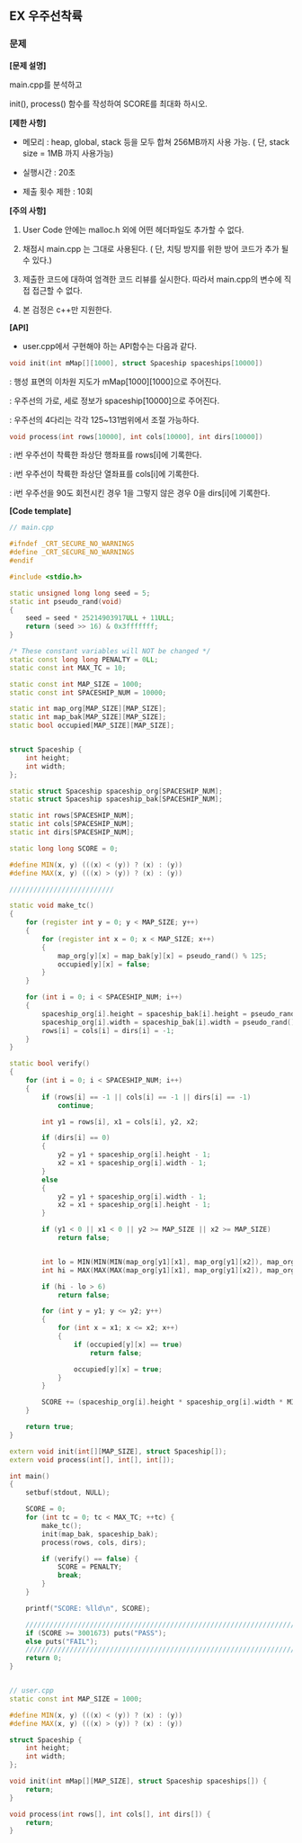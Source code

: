 ## EX 우주선착륙

### 문제


**[문제 설명]**

main.cpp를 분석하고

init(), process() 함수를 작성하여 SCORE를 최대화 하시오.




**[제한 사항]**

* 메모리 : heap, global, stack 등을 모두 합쳐 256MB까지 사용 가능. ( 단, stack size = 1MB 까지 사용가능)

* 실행시간 : 20초

* 제출 횟수 제한 : 10회





**[주의 사항]**

1. User Code 안에는 malloc.h 외에 어떤 헤더파일도 추가할 수 없다.

2. 채점시 main.cpp 는 그대로 사용된다. ( 단, 치팅 방지를 위한 방어 코드가 추가 될 수 있다.)

3. 제출한 코드에 대하여 엄격한 코드 리뷰를 실시한다. 따라서 main.cpp의 변수에 직접 접근할 수 없다.

4. 본 검정은 c++만 지원한다.





**[API]**

* user.cpp에서 구현해야 하는 API함수는 다음과 같다.


```cpp
void init(int mMap[][1000], struct Spaceship spaceships[10000])
```
: 행성 표면의 이차원 지도가 mMap[1000][1000]으로 주어진다.

: 우주선의 가로, 세로 정보가 spaceship[10000]으로 주어진다.

: 우주선의 4다리는 각각 125~131범위에서 조절 가능하다.


```cpp
void process(int rows[10000], int cols[10000], int dirs[10000])
```
: i번 우주선이 착륙한 좌상단 행좌표를 rows[i]에 기록한다.

: i번 우주선이 착륙한 좌상단 열좌표를 cols[i]에 기록한다.

: i번 우주선을 90도 회전시킨 경우 1을 그렇지 않은 경우 0을 dirs[i]에 기록한다.


**[Code template]**

```cpp
// main.cpp

#ifndef _CRT_SECURE_NO_WARNINGS
#define _CRT_SECURE_NO_WARNINGS
#endif

#include <stdio.h>

static unsigned long long seed = 5;
static int pseudo_rand(void)
{
	seed = seed * 25214903917ULL + 11ULL;
	return (seed >> 16) & 0x3fffffff;
}

/* These constant variables will NOT be changed */
static const long long PENALTY = 0LL;
static const int MAX_TC = 10;

static const int MAP_SIZE = 1000;
static const int SPACESHIP_NUM = 10000;

static int map_org[MAP_SIZE][MAP_SIZE];
static int map_bak[MAP_SIZE][MAP_SIZE];
static bool occupied[MAP_SIZE][MAP_SIZE];


struct Spaceship {
	int height;
	int width;
};

static struct Spaceship spaceship_org[SPACESHIP_NUM];
static struct Spaceship spaceship_bak[SPACESHIP_NUM];

static int rows[SPACESHIP_NUM];
static int cols[SPACESHIP_NUM];
static int dirs[SPACESHIP_NUM];

static long long SCORE = 0;

#define MIN(x, y) (((x) < (y)) ? (x) : (y))
#define MAX(x, y) (((x) > (y)) ? (x) : (y))

//////////////////////////

static void make_tc()
{
	for (register int y = 0; y < MAP_SIZE; y++)
	{
		for (register int x = 0; x < MAP_SIZE; x++)
		{
			map_org[y][x] = map_bak[y][x] = pseudo_rand() % 125;
			occupied[y][x] = false;
		}
	}

	for (int i = 0; i < SPACESHIP_NUM; i++)
	{
		spaceship_org[i].height = spaceship_bak[i].height = pseudo_rand() % 4 + 2;
		spaceship_org[i].width = spaceship_bak[i].width = pseudo_rand() % 4 + 2;
		rows[i] = cols[i] = dirs[i] = -1;
	}
}

static bool verify()
{
	for (int i = 0; i < SPACESHIP_NUM; i++)
	{
		if (rows[i] == -1 || cols[i] == -1 || dirs[i] == -1)
			continue;

		int y1 = rows[i], x1 = cols[i], y2, x2;

		if (dirs[i] == 0)
		{
			y2 = y1 + spaceship_org[i].height - 1;
			x2 = x1 + spaceship_org[i].width - 1;
		}
		else
		{
			y2 = y1 + spaceship_org[i].width - 1;
			x2 = x1 + spaceship_org[i].height - 1;
		}

		if (y1 < 0 || x1 < 0 || y2 >= MAP_SIZE || x2 >= MAP_SIZE)
			return false;


		int lo = MIN(MIN(MIN(map_org[y1][x1], map_org[y1][x2]), map_org[y2][x1]), map_org[y2][x2]);
		int hi = MAX(MAX(MAX(map_org[y1][x1], map_org[y1][x2]), map_org[y2][x1]), map_org[y2][x2]);

		if (hi - lo > 6)
			return false;

		for (int y = y1; y <= y2; y++)
		{
			for (int x = x1; x <= x2; x++)
			{
				if (occupied[y][x] == true)
					return false;

				occupied[y][x] = true;
			}
		}

		SCORE += (spaceship_org[i].height * spaceship_org[i].width * MIN(spaceship_org[i].height, spaceship_org[i].width));
	}

	return true;
}

extern void init(int[][MAP_SIZE], struct Spaceship[]);
extern void process(int[], int[], int[]);

int main()
{
	setbuf(stdout, NULL);

	SCORE = 0;
	for (int tc = 0; tc < MAX_TC; ++tc) {
		make_tc();
		init(map_bak, spaceship_bak);
		process(rows, cols, dirs);

		if (verify() == false) {
			SCORE = PENALTY;
			break;
		}
	}

	printf("SCORE: %lld\n", SCORE);

	/////////////////////////////////////////////////////////////////////////////////////////////
	if (SCORE >= 3001673) puts("PASS");
	else puts("FAIL");
	/////////////////////////////////////////////////////////////////////////////////////////////
	return 0;
}


// user.cpp
static const int MAP_SIZE = 1000;

#define MIN(x, y) (((x) < (y)) ? (x) : (y))
#define MAX(x, y) (((x) > (y)) ? (x) : (y))

struct Spaceship {
	int height;
	int width;
};

void init(int mMap[][MAP_SIZE], struct Spaceship spaceships[]) {
	return;
}

void process(int rows[], int cols[], int dirs[]) {
	return;
}
```